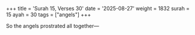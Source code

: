 +++
title = 'Surah 15, Verses 30'
date = '2025-08-27'
weight = 1832
surah = 15
ayah = 30
tags = ["angels"]
+++

So the angels prostrated all together—